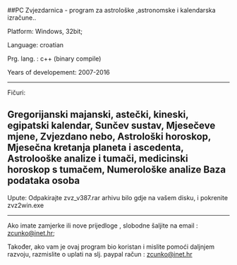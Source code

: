 ##PC Zvjezdarnica - program za astrološke ,astronomske i kalendarska izračune.. 

 Platform: Windows, 32bit;
 
 Language: croatian 
 
 Prg. lang. : c++ (binary compile)
 
 Years of developement: 2007-2016


--------------------------------------------------------------

 Fičuri: 
 
 Gregorijanski majanski, astečki, kineski, egipatski kalendar,
 Sunčev sustav,
 Mjesečeve mjene,
 Zvjezdano nebo,
 Astrološki horoskop,
 Mjesečna kretanja planeta i ascedenta,
 Astrolooške analize i tumači,
 medicinski horoskop s tumačem,
 Numerološke analize
 Baza podataka osoba
 --------------------------------------------------------------


Upute: Odpakirajte zvz_v387.rar arhivu bilo gdje na vašem disku, i pokrenite zvz2win.exe

--------------------------------------------------------------


Ako imate zamjerke ili nove prijedloge , slobodne šaljite na email : zcunko@inet.hr;

Također, ako vam je ovaj program bio koristan i mislite pomoći daljnjem razvoju, razmislite o uplati na slj. paypal račun : zcunko@inet.hr
